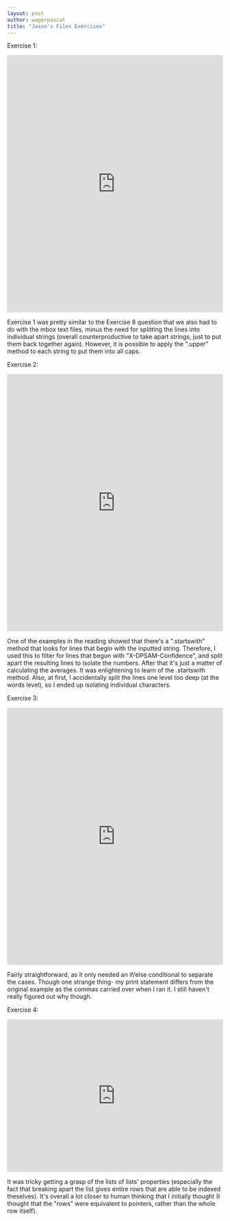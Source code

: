 ```yaml
---
layout: post
author: wagerpascal
title: "Jason's Files Exercises"
---
```


Exercise 1:
<iframe src="https://trinket.io/embed/python/c13b32f7ce" width="100%" height="600" frameborder="0" marginwidth="0" marginheight="0" allowfullscreen></iframe>

Exercise 1 was pretty similar to the Exercise 8 question that we also had to do with the mbox text files, minus the need for splitting 
the lines into individual strings (overall counterproductive to take apart strings, just to put them back together again). However, it 
is possible to apply the ".upper" method to each string to put them into all caps.

Exercise 2:
<iframe src="https://trinket.io/embed/python/5f0f78a0ee" width="100%" height="600" frameborder="0" marginwidth="0" marginheight="0" allowfullscreen></iframe>

One of the examples in the reading showed that there's a ".startswith" method that looks for lines that begin with the inputted string.
Therefore, I used this to filter for lines that begun with "X-DPSAM-Confidence", and split apart the resulting lines to isolate the 
numbers. After that it's just a matter of calculating the averages. It was enlightening to learn of the .startswith method.
Also, at first, I accidentally split the lines one level too deep (at the words level), so I ended up isolating individual characters.

Exercise 3:
<iframe src="https://trinket.io/embed/python/6371471219" width="100%" height="600" frameborder="0" marginwidth="0" marginheight="0" allowfullscreen></iframe>

Fairly straightforward, as it only needed an if/else conditional to separate the cases. Though one strange thing- my print statement
differs from the original example as the commas carried over when I ran it. I still haven't really figured out why though.

Exercise 4:
<iframe src="https://trinket.io/embed/python3/fcaed28a4a" width="100%" height="356" frameborder="0" marginwidth="0" marginheight="0" allowfullscreen></iframe>

It was tricky getting a grasp of the lists of lists' properties (especially the fact that breaking apart the list gives entire rows
that are able to be indexed theselves). It's overall a lot closer to human thinking that I initially thought (I thought that the 
"rows" were equivalent to pointers, rather than the whole row itself).
